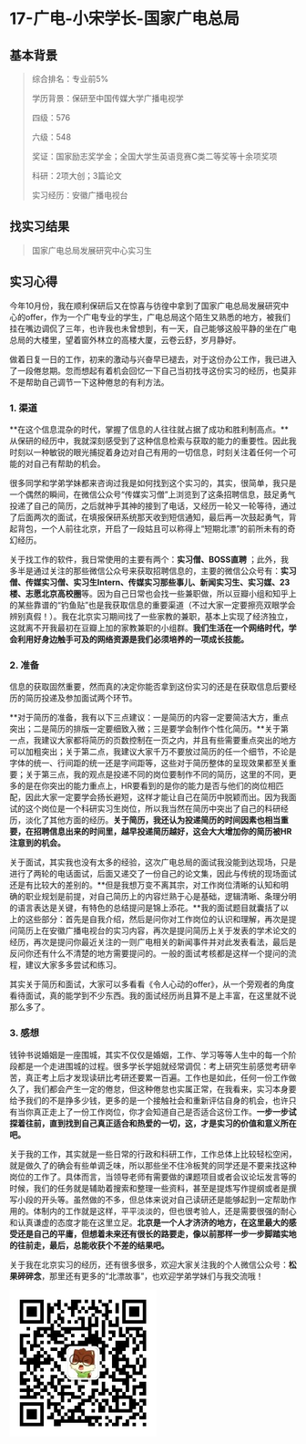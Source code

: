 # 17-广电-小宋学长-国家广电总局



## 基本背景

> 综合排名：专业前5%
>
> 学历背景：保研至中国传媒大学广播电视学
>
> 四级：576
>
> 六级：548
>
> 奖证：国家励志奖学金；全国大学生英语竞赛C类二等奖等十余项奖项
>
> 科研：2项大创；3篇论文
>
> 实习经历：安徽广播电视台



## 找实习结果

> 国家广电总局发展研究中心实习生



## 实习心得

今年10月份，我在顺利保研后又在惊喜与彷徨中拿到了国家广电总局发展研究中心的offer，作为一个广电专业的学生，广电总局这个陌生又熟悉的地方，被我们挂在嘴边调侃了三年，也许我也未曾想到，有一天，自己能够这般平静的坐在广电总局的大楼里，望着窗外林立的高楼大厦，云卷云舒，岁月静好。

做着日复一日的工作，初来的激动与兴奋早已褪去，对于这份办公工作，我已进入了一段倦怠期。忽而想起有着机会回忆一下自己当初找寻这份实习的经历，也莫非不是帮助自己调节一下这种倦怠的有利方法。

### 1. 渠道

**在这个信息混杂的时代，掌握了信息的人往往就占据了成功和胜利制高点。**从保研的经历中，我就深刻感受到了这种信息检索与获取的能力的重要性。因此我时刻以一种敏锐的眼光捕捉着身边对自己有用的一切信息，时刻关注着任何一个可能的对自己有帮助的机会。

很多同学和学弟学妹都来咨询过我是如何找到这个实习的，其实，很简单，我只是一个偶然的瞬间，在微信公众号“传媒实习僧”上浏览到了这条招聘信息，鼓足勇气投递了自己的简历，之后就神乎其神的接到了电话，又经历一轮又一轮等待，通过了后面两次的面试，在填报保研系统那天收到短信通知，最后再一次鼓起勇气，背起背包，一个人前往北京，开启了一段姑且可以称得上“短期北漂”的前所未有的奇幻经历。

关于找工作的软件，我日常使用的主要有两个：**实习僧、BOSS直聘** ；此外，我多半是通过关注的那些微信公众号来获取招聘信息的，主要的微信公众号有：**实习僧、传媒实习僧、实习生Intern、传媒实习那些事儿、新闻实习生、实习媒、23楼、志愿北京高校圈**等。因为自己日常也会找一些兼职做，所以豆瓣小组和知乎上的某些靠谱的“钓鱼贴”也是我获取信息的重要渠道（不过大家一定要擦亮双眼学会辨别真假！）。我在北京实习期间找了一些家教的兼职，基本上实现了经济独立，这就离不开我最初在豆瓣上加的家教兼职的小组群。**我们生活在一个网络时代，学会利用好身边触手可及的网络资源是我们必须培养的一项成长技能。**


### 2. 准备

信息的获取固然重要，然而真的决定你能否拿到这份实习的还是在获取信息后要经历的简历投递及参加面试两个环节。

**对于简历的准备，我有以下三点建议：一是简历的内容一定要简洁大方，重点突出；二是简历的排版一定要细致入微；三是要学会制作个性化简历。**关于第一点，我建议大家都将简历的页数控制在一页之内，并且有些需要重点突出的地方可以加粗突出；关于第二点，我建议大家千万不要放过简历的任一个细节，不论是字体的统一、行间距的统一还是字间距等，这些对于简历整体的呈现效果都至关重要；关于第三点，我的观点是投递不同的岗位要制作不同的简历，这里的不同，更多的是在你突出的能力重点上，HR要看到的是你的能力是否与他们的岗位相匹配，因此大家一定要学会扬长避短，这样才能让自己在简历中脱颖而出。因为我面试的这个岗位是一个科研实习生岗位，所以我当然在简历中突出了自己的科研经历，淡化了其他方面的经历。**关于简历，我还认为投递简历的时间因素也相当重要，在招聘信息出来的时间里，越早投递简历越好，这会大大增加你的简历被HR注意到的机会。**

关于面试，其实我也没有太多的经验，这次广电总局的面试我没能到达现场，只是进行了两轮的电话面试，后面又递交了一份自己的论文集，因此与传统的现场面试还是有比较大的差别的。**但是我想万变不离其宗，对工作岗位清晰的认知和明确的职业规划是前提，对自己简历上的内容烂熟于心是基础，逻辑清晰、条理分明的语言表达是关键，有特色的总结提问是锦上添花。**我的面试题目就囊括了以上的这些部分：首先是自我介绍，然后是问你对工作岗位的认识和理解，再次是提问简历上在安徽广播电视台的实习内容，再次是提问简历上关于发表的学术论文的经历，再次是提问你最近关注的一则广电相关的新闻事件并对此发表看法，最后是反问你还有什么不清楚的地方需要提问的。一般的面试考核都是这样一个提问的流程，建议大家多多尝试和练习。

其实关于简历和面试，大家可以多看看《令人心动的offer》，从一个旁观者的角度看待面试，真的能学到不少东西。我的面试经历尚且算不是上丰富，在这里就不说那么多了。

### 3. 感想

钱钟书说婚姻是一座围城，其实不仅仅是婚姻，工作、学习等等人生中的每一个阶段都是一个走进围城的过程。很多学长学姐就经常调侃：考上研究生前感觉考研辛苦，真正考上后才发现读研比考研还要累一百遍。工作也是如此，任何一份工作做久了，我们都会产生一定的倦怠，但这种倦怠也实属正常，在我看来，实习本身要给予我们的不是挣多少钱，更多的是一个接触社会和重新评估自身的机会，也许只有当你真正走上了一份工作岗位，你才会知道自己是否适合这份工作。**一步一步试探着往前，直到找到自己真正适合和热爱的一切，这，才是实习的价值和意义所在吧。**

关于我的工作，其实就是一些日常的行政和科研工作，工作总体上比较轻松空闲，就是做久了的确会有些单调乏味，所以那些坐不住冷板凳的同学还是不要来找这种岗位的工作了。具体而言，当领导老师有需要做的课题项目或者会议论坛发言等的时候，我们的任务就是辅助着搜索和整理一些资料，甚至是提炼写作提纲或者是撰写小段的开头等。虽然做的不多，但总体来说对自己读研还是能够起到一定帮助作用的。体制内的工作就是这样，平平淡淡的，但也很考验人，还是需要很强的耐心和认真谦虚的态度才能在这里立足。**北京是一个人才济济的地方，在这里最大的感受还是自己的平庸，但想着未来还有很长的路要走，像以前那样一步一步脚踏实地的往前走，最后，总能收获个不差的结果吧。**

关于我在北京实习的经历，还有很多很多，欢迎大家关注我的个人微信公众号：**松果碎碎念**，那里还有更多的“北漂故事”，也欢迎学弟学妹们与我交流哦！

![松果碎碎念](_media/松果碎碎念.jpg)